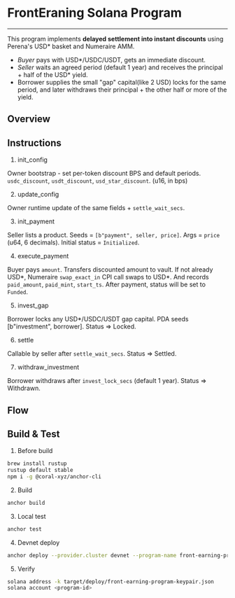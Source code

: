 # FrontEraning Solana Program
---

This program implements **delayed settlement into instant discounts** using Perena's USD* basket and Numeraire AMM.

* *Buyer* pays with USD*/USDC/USDT, gets an immediate discount.
* *Seller* waits an agreed period (default 1 year) and receives the principal + half of the USD* yield.
* Borrower supplies the small "gap" capital(like 2 USD) locks for the same period, and later withdraws their principal + the other half or more of the yield.

## Overview


## Instructions

1. init_config

Owner bootstrap - set per-token discount BPS and default periods. `usdc_discount`, `usdt_discount`, `usd_star_discount`. (u16, in bps)

2. update_config

Owner runtime update of the same fields + `settle_wait_secs`.

3. init_payment

Seller lists a product. Seeds = `[b"payment", seller, price]`. Args = `price` (u64, 6 decimals).
Initial status = `Initialized`.

4. execute_payment

Buyer pays `amount`. Transfers discounted amount to vault. If not already USD*, Numeraire `swap_exact_in` CPI call swaps to USD*. And records `paid_amount`, `paid_mint`, `start_ts`.
After payment, status will be set to `Funded`.

5. invest_gap

Borrower locks any USD*/USDC/USDT gap capital. PDA seeds [b"investment", borrower].
Status => Locked.

6. settle

Callable by seller after `settle_wait_secs`. Status => Settled.

7. withdraw_investment

Borrower withdraws after `invest_lock_secs` (default 1 year). Status => Withdrawn.

## Flow

## Build & Test

1. Before build

```sh
brew install rustup
rustup default stable
npm i -g @coral-xyz/anchor-cli
```

2. Build

```sh
anchor build
```

3. Local test

```sh
anchor test
```

4. Devnet deploy

```sh
anchor deploy --provider.cluster devnet --program-name front-earning-program
```

5. Verify

```sh
solana address -k target/deploy/front-earning-program-keypair.json
solana account <program-id>
```